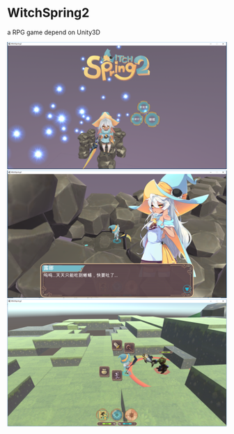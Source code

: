 # WitchSpring2
a RPG game depend on Unity3D

![Alt start](document/image/start.png)
![Alt story](document/image/story.png)
![Alt fight](document/image/fight.png)